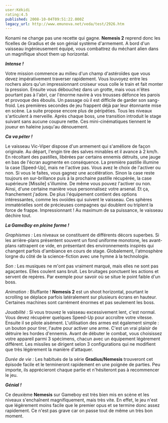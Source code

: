 ```yaml
---
user:Kékidi
rating:4.5
published: 2008-10-04T09:51:22.000Z
legacy_url: http://www.emunova.net/veda/test/2926.htm
---
```

Konami ne change pas une recette qui gagne. **Nemesis 2** reprend donc les ficelles de Gradius et de son génial système d'armement. A bord d'un vaisseau ingénieusement équipé, vous combattrez du méchant alien dans un magnifique shoot them up horizontal.  

  

_**Intense !**_  

Votre mission commence au milieu d'un champ d'astéroïdes que vous devez impérativement traverser rapidement. Vous louvoyez entre les rochers alors qu'un impressionnant croiseur vous colle le train et fait monter la pression. Ensuite vous débouchez dans un grotte, mais vous n'êtes pourtant pas à l'abri, car l'énorme navire à vos trousses défonce les parois et provoque des éboulis. Un passage où il est difficile de garder son sang-froid. Les premières secondes de jeu frappent déjà par leur étonnante mise en scène. La suite propose encore plus de péripéties. Tous les niveaux s'articulent à merveille. Après chaque boss, une transition introduit le stage suivant sans aucune coupure nette. Ces mini-cinématiques tiennent le joueur en haleine jusqu'au dénouement.  

  

_**Ca va péter !**_  

Le vaisseau Vic-Viper dispose d'un armement qui s'améliore de façon originale. Au départ, l'engin tire des salves minables et il avance à 2 km/h. En récoltant des pastilles, libérées par certains ennemis détruits, une jauge en bas de l'écran augmente en conséquence. La première pastille illumine la case \[Speed-Up\], mais ne l'active pas. Vous avez le choix de l'activer ou non. Si vous le faites, vous gagnez une accélération. Sinon la case reste toujours en sur-brillance puis à la prochaine pastille récupérée, la case supérieure \[Missile\] s'illumine. De même vous pouvez l'activer ou non. Ainsi, d'une certaine manière vous personnalisez votre arsenal. Et ça, franchement j'adore. De plus l'équipement contient des options intéressantes, comme les ovoïdes qui suivent le vaisseau. Ces sphères immatérielles sont de précieuses compagnes qui doublent ou triplent la force de frappe. Impressionnant ! Au maximum de sa puissance, le vaisseau déchire tout.  

  

_**La GameBoy en pleine forme !**_  

_Graphismes :_ Les niveaux se constituent de différents décors superbes. Si les arrière-plans présentent souvent un fond uniforme monotone, les avant-plans rattrapent ce vide, en présentant des environnements inspirés qui changent parfois d'ambiance en cours de stage. Globalement, l'atmosphère lorgne du côté de la science-fiction avec une hymne à la technologie.  

_Son :_ Les musiques ne m'ont pas vraiment marqué, mais elles ne sont pas agaçantes. Elles coulent sans bruit. Les bruitages ponctuent les actions et servent de repères. Par exemple pour savoir où se situe le point faible d'un boss.  

_Animation :_ Bluffante ! **Nemesis 2** est un shoot horizontal, pourtant le scrolling se déplace parfois latéralement sur plusieurs écrans en hauteur. Certaines machines sont carrément énormes et pas seulement les boss.  

_Jouabilité :_ Si vous trouvez le vaisseau excessivement lent, c'est normal. Vous devez récupérer quelques Speed-Up pour accroître votre vitesse. Ensuite il se pilote aisément. L'utilisation des armes est également simple : un bouton pour tirer, l'autre pour activer une arme. C'est un vrai plaisir de détruire les hordes d'ennemis. Avant de débuter le combat, vous choisissez votre appareil parmi 3 spécimens, chacun avec un équipement légèrement différent. Les missiles se dirigent selon 3 configurations qui ne modifient que très légèrement la manière d'attaquer.  

_Durée de vie :_ Les habitués de la série **Gradius/Nemesis** trouveront cet épisode facile et le termineront rapidement en une poignée de parties. Peu importe, ils apprécieront chaque partie et n'hésiteront pas à recommencer le jeu.  

  

_**Génial !**_  

Ce deuxième **Nemesis** sur Gameboy est très bien mis en scène et les niveaux s'enchaînent magnifiquement, mais très vite. En effet, le jeu n'est que légèrement moins facile que le premier opus et se termine donc assez rapidement. Ce n'est pas grave car on passe tout de même un très bon moment.